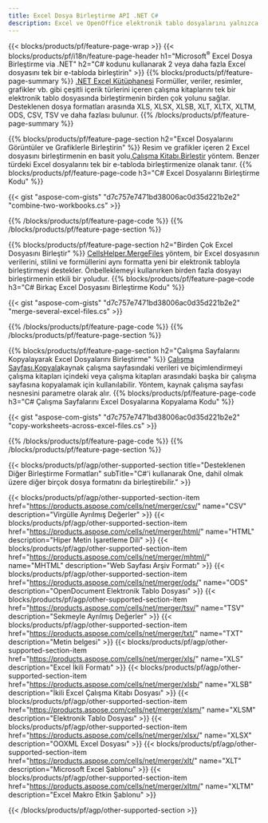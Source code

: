```yaml
---
title: Excel Dosya Birleştirme API .NET C#
description: Excel ve OpenOffice elektronik tablo dosyalarını yalnızca birkaç satırlık C# koduyla birleştirin.
---
```

{{< blocks/products/pf/feature-page-wrap >}}
{{< blocks/products/pf/i18n/feature-page-header h1="Microsoft<sup>&reg;</sup> Excel Dosya Birleştirme via .NET" h2="C# kodunu kullanarak 2 veya daha fazla Excel dosyasını tek bir e-tabloda birleştirin" >}}
{{% blocks/products/pf/feature-page-summary %}}
[.NET Excel Kütüphanesi](/cells/tr/net/) Formüller, veriler, resimler, grafikler vb. gibi çeşitli içerik türlerini içeren çalışma kitaplarını tek bir elektronik tablo dosyasında birleştirmenin birden çok yolunu sağlar. Desteklenen dosya formatları arasında XLS, XLSX, XLSB, XLT, XLTX, XLTM, ODS, CSV, TSV ve daha fazlası bulunur.
{{% /blocks/products/pf/feature-page-summary %}}

{{% blocks/products/pf/feature-page-section h2="Excel Dosyalarını Görüntüler ve Grafiklerle Birleştirin" %}}
 Resim ve grafikler içeren 2 Excel dosyasını birleştirmenin en basit yolu,[Çalışma Kitabı.Birleştir](https://reference.aspose.com/cells/net/aspose.cells/workbook/methods/combine) yöntem. Benzer türdeki Excel dosyalarını tek bir e-tabloda birleştirmenize olanak tanır.
{{% blocks/products/pf/feature-page-code h3="C# Excel Dosyalarını Birleştirme Kodu" %}}

{{< gist "aspose-com-gists" "d7c757e7471bd38006ac0d35d221b2e2" "combine-two-workbooks.cs" >}}

{{% /blocks/products/pf/feature-page-code %}}
{{% /blocks/products/pf/feature-page-section %}}

{{% blocks/products/pf/feature-page-section h2="Birden Çok Excel Dosyasını Birleştir" %}}
[CellsHelper.MergeFiles](https://reference.aspose.com/cells/net/aspose.cells/cellshelper/methods/mergefiles) yöntem, bir Excel dosyasının verilerini, stilini ve formüllerini aynı formatta yeni bir elektronik tabloyla birleştirmeyi destekler. Önbelleklemeyi kullanırken birden fazla dosyayı birleştirmenin etkili bir yoludur.
{{% blocks/products/pf/feature-page-code h3="C# Birkaç Excel Dosyasını Birleştirme Kodu" %}}

{{< gist "aspose-com-gists" "d7c757e7471bd38006ac0d35d221b2e2" "merge-several-excel-files.cs" >}}

{{% /blocks/products/pf/feature-page-code %}}
{{% /blocks/products/pf/feature-page-section %}}

{{% blocks/products/pf/feature-page-section h2="Çalışma Sayfalarını Kopyalayarak Excel Dosyalarını Birleştirme" %}}
[Çalışma Sayfası.Kopyala](https://reference.aspose.com/cells/net/aspose.cells/worksheet/methods/copy/index)kaynak çalışma sayfasındaki verileri ve biçimlendirmeyi çalışma kitapları içindeki veya çalışma kitapları arasındaki başka bir çalışma sayfasına kopyalamak için kullanılabilir. Yöntem, kaynak çalışma sayfası nesnesini parametre olarak alır.
{{% blocks/products/pf/feature-page-code h3="C# Çalışma Sayfalarını Excel Dosyalarına Kopyalama Kodu" %}}

{{< gist "aspose-com-gists" "d7c757e7471bd38006ac0d35d221b2e2" "copy-worksheets-across-excel-files.cs" >}}

{{% /blocks/products/pf/feature-page-code %}}
{{% /blocks/products/pf/feature-page-section %}}

{{< blocks/products/pf/agp/other-supported-section title="Desteklenen Diğer Birleştirme Formatları" subTitle="C#\'i kullanarak One, dahil olmak üzere diğer birçok dosya formatını da birleştirebilir." >}}

{{< blocks/products/pf/agp/other-supported-section-item href="https://products.aspose.com/cells/net/merger/csv/" name="CSV" description="Virgülle Ayrılmış Değerler" >}}
{{< blocks/products/pf/agp/other-supported-section-item href="https://products.aspose.com/cells/net/merger/html/" name="HTML" description="Hiper Metin İşaretleme Dili" >}}
{{< blocks/products/pf/agp/other-supported-section-item href="https://products.aspose.com/cells/net/merger/mhtml/" name="MHTML" description="Web Sayfası Arşiv Formatı" >}}
{{< blocks/products/pf/agp/other-supported-section-item href="https://products.aspose.com/cells/net/merger/ods/" name="ODS" description="OpenDocument Elektronik Tablo Dosyası" >}}
{{< blocks/products/pf/agp/other-supported-section-item href="https://products.aspose.com/cells/net/merger/tsv/" name="TSV" description="Sekmeyle Ayrılmış Değerler" >}}
{{< blocks/products/pf/agp/other-supported-section-item href="https://products.aspose.com/cells/net/merger/txt/" name="TXT" description="Metin belgesi" >}}
{{< blocks/products/pf/agp/other-supported-section-item href="https://products.aspose.com/cells/net/merger/xls/" name="XLS" description="Excel İkili Formatı" >}}
{{< blocks/products/pf/agp/other-supported-section-item href="https://products.aspose.com/cells/net/merger/xlsb/" name="XLSB" description="İkili Excel Çalışma Kitabı Dosyası" >}}
{{< blocks/products/pf/agp/other-supported-section-item href="https://products.aspose.com/cells/net/merger/xlsm/" name="XLSM" description="Elektronik Tablo Dosyası" >}}
{{< blocks/products/pf/agp/other-supported-section-item href="https://products.aspose.com/cells/net/merger/xlsx/" name="XLSX" description="OOXML Excel Dosyası" >}}
{{< blocks/products/pf/agp/other-supported-section-item href="https://products.aspose.com/cells/net/merger/xlt/" name="XLT" description="Microsoft Excel Şablonu" >}}
{{< blocks/products/pf/agp/other-supported-section-item href="https://products.aspose.com/cells/net/merger/xltm/" name="XLTM" description="Excel Makro Etkin Şablonu" >}}

{{< /blocks/products/pf/agp/other-supported-section >}}
